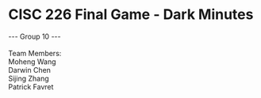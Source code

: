 # CISC 226 Final Game - Dark Minutes <br>

--- Group 10 --- <br><br>
Team Members:<br>
Moheng Wang <br>
Darwin Chen <br>
Sijing Zhang  <br>
Patrick Favret <br>
